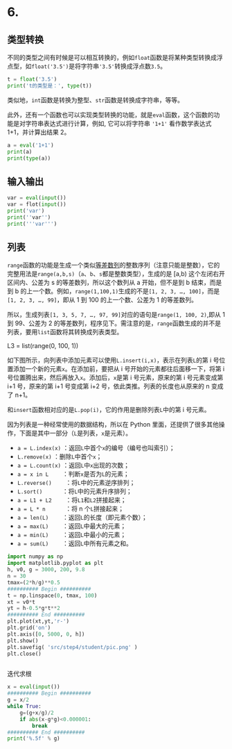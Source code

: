 # 6.

## 类型转换

不同的类型之间有时候是可以相互转换的，例如`float`函数是将某种类型转换成浮点型，如`float('3.5')`是将字符串`'3.5'`转换成浮点数`3.5`。

```python
t = float('3.5')
print('t的类型是：', type(t))
```

类似地，`int`函数是转换为整型、`str`函数是转换成字符串，等等。 　　

此外，还有一个函数也可以实现类型转换的功能，就是`eval`函数，这个函数的功能是对字符串表达式进行计算，例如, 它可以将字符串 `'1+1'` 看作数学表达式 1+1，并计算出结果 2。

```python
a = eval('1+1')
print(a) 
print(type(a))
```

## 输入输出

```python
var = eval(input())    
var = flot(input())
print('var')
print(''var'')
print('''var''')
```

## 列表

`range`函数的功能是生成一个类似[等差数列](https://baike.baidu.com/item/%E7%AD%89%E5%B7%AE%E6%95%B0%E5%88%97)的整数序列（注意只能是整数），它的完整用法是`range(a,b,s)`（`a`、`b`、`s`都是整数类型），生成的是 \[a,b) 这个左闭右开区间内、公差为 s 的等差数列，所以这个数列从 a 开始，但不是到 b 结束，而是到 b 的上一个数。例如，`range(1,100,1)`生成的不是`[1, 2, 3, …, 100]`，而是`[1, 2, 3, …, 99]`，即从 1 到 100 的上一个数、公差为 1 的等差数列。 　　

所以，生成列表`[1, 3, 5, 7, …, 97, 99]`对应的语句是`range(1, 100, 2)`,即从 1 到 99、公差为 2 的等差数列，程序见下。需注意的是，`range`函数生成的并不是列表，要用`list`函数将其转换成列表类型。

L3 = list(range(0, 100, 1))

如下图所示，向列表中添加元素可以使用`L.insert(i,x)`，表示在列表`L`的第 i 号位置添加一个新的元素`x`。在添加前，要把从 i 号开始的元素都往后面移一下，将第 i 号位置腾出来，然后再放入`x`。添加后，`x`是第 i 号元素，原来的第 i 号元素变成第 i+1 号，原来的第 i+1 号变成第 i+2 号，依此类推。列表的长度也从原来的 n 变成了 n+1。

和`insert`函数相对应的是`L.pop(i)`，它的作用是删除列表`L`中的第 i 号元素。

因为列表是一种经常使用的数据结构，所以在 Python 里面，还提供了很多其他操作，下面是其中一部分（`L`是列表，`x`是元素）。

* `a = L.index(x)` ：返回`L`中首个`x`的编号（编号也叫索引）；
* `L.remove(x)` ：删除`L`中首个`x`；
* `a = L.count(x)` ：返回`L`中`x`出现的次数；
* `a = x in L`　　 ：判断`x`是否为`L`的元素；
* `L.reverse()`　　 ：将`L`中的元素逆序排列；
* `L.sort()`　　　 ：将`L`中的元素升序排列；
* `a = L1 + L2`　　 ：将`L1`和`L2`拼接起来；
* `a = L * n`　　　 ：将 n 个`L`拼接起来；
* `a = len(L)`　　 ：返回`L`的长度（即元素个数）；
* `a = max(L)`　　 ：返回`L`中最大的元素；
* `a = min(L)`　　 ：返回`L`中最小的元素；
* `a = sum(L)`　　 ：返回`L`中所有元素之和。



```python
import numpy as np
import matplotlib.pyplot as plt
h, v0, g = 3000, 200, 9.8
n = 30
tmax=(2*h/g)**0.5
########## Begin ##########
t = np.linspace(0, tmax, 100)
xt = v0*t
yt = h-0.5*g*t**2
########## End ##########
plt.plot(xt,yt,'r-')
plt.grid('on')	
plt.axis([0, 5000, 0, h])
plt.show()
plt.savefig( 'src/step4/student/pic.png' )
plt.close()
```

<figure><img src="https://note.ihep.ac.cn/uploads/1fd786bf-42e1-4375-aa1d-65e292492634.svg" alt=""><figcaption></figcaption></figure>



迭代求根

```python
x = eval(input())
########## Begin ##########
g = x/2
while True:
	g=(g+x/g)/2
	if abs(x-g*g)<0.000001:
		break
########## End ##########
print('%.5f' % g)
```
